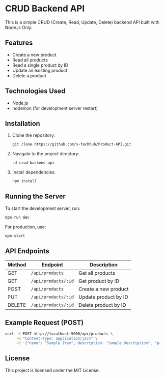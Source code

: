 # CRUD Backend API

This is a simple CRUD (Create, Read, Update, Delete) backend API built with Node.js Only.

## Features

- Create a new product
- Read all products
- Read a single product by ID
- Update an existing product
- Delete a product

## Technologies Used

- Node.js
- nodemon (for development server restart)

## Installation

1. Clone the repository:
   ```sh
   git clone https://github.com/v-techhub/Product-API.git
   ```
2. Navigate to the project directory:
   ```sh
   cd crud-backend-api
   ```
3. Install dependencies:
   ```sh
   npm install
   ```

## Running the Server

To start the development server, run:

```sh
npm run dev
```

For production, use:

```sh
npm start
```

## API Endpoints

| Method | Endpoint            | Description          |
| ------ | ------------------- | -------------------- |
| GET    | `/api/products`     | Get all products     |
| GET    | `/api/products/:id` | Get product by ID    |
| POST   | `/api/products`     | Create a new product |
| PUT    | `/api/products/:id` | Update product by ID |
| DELETE | `/api/products/:id` | Delete product by ID |

## Example Request (POST)

```sh
curl -X POST http://localhost:5000/api/products \
     -H "Content-Type: application/json" \
     -d '{"name": "Sample Item", description: "Sample Description", "price": 100}'
```

## License

This project is licensed under the MIT License.
